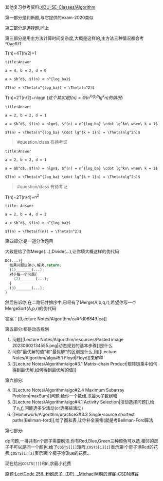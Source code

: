 其他复习参考资料:[XDU-SE-Classes/Algorithm](https://github.com/jh-source/XDU-SE-Classes/tree/master/Algorithm)

第一部分是判断题,与它提供的exam-2020类似

第二部分是选择题,同上

第三部分是用主方法计算时间复杂度,大概是这样的,主方法三种情况都会考 ^0ae97f

T(n)=4T(n/2)+1

```ad-summary
title:Answer

a = 4, b = 2, d = 0

a > $b^d$, $f(n) < n^{log_ba}$

$T(n) = \Theta(n^{log_ba}) = \Theta(n^2)$
```

T(n)=2T(n/2)+nlogn (*这个其实是$f(n)=\Theta (n^{log_{a}b}lg^{k}n)$的情况*)

```ad-summary
title:Answer

a = 2, b = 2, d = 1

a = $b^d$, $f(n) = nlgn$, $f(n) = n^{log_ba} \cdot lg^kn\ when\ k = 1$

$T(n) = \Theta(n^{log_ba} \cdot lg^{k + 1}n) = \Theta(nlg^2n)$
```

> #question/class 有待考证

```ad-summary
title:Answer

a = 2, b = 2, d = 1

a = $b^d$, $f(n) = nlgn$, $f(n) = n^{log_ba} \cdot lg^kn\ when\ k = 1$

$T(n) = \Theta(n^{log_ba} \cdot lg^{k + 1}n) = \Theta(nlg^2n)$
```

> #question/class 有待考证

T(n)=2T(n/4)+$n^{2}$ 

```ad-summary
title: Answer

a = 2, b = 4, d = 2

a < $b^d$, $f(n) > n^{log_ba}$

$T(n) = \Theta(f(n)) = \Theta(n^2)$
```

第四部分:是一道分治题目

大致是给了你Merge(...),Divide(...),让你填大概这样的伪代码

```python
DC(...){
  如果问题足够小,解决,return;
  (1)_______(...);
  对于每一个问题{
    (2)_______(...);
  }
  (3)_______(...);
}
```

然后告诉你,在二路归并排序中,已经有了Merge(A,p,q,r),希望你写一个MergeSort(A,p,r)的伪代码  

答案：[[Lecture Notes/Algorithm/ea#^d06849|ea]]

第五部分:都是动态规划

1. 问题[[Lecture Notes/Algorithm/resources/Pasted image 20230602134555.png|动态规划的基本步骤]]是什么
2. 问你"最优解的值"和"最优解"的区别是什么,用[[Lecture Notes/Algorithm/algo#5.1 Floyd|Floyd]]来解释
3. [[Lecture Notes/Algorithm/algo#3.1 Matrix-chain Product|矩阵链乘中如何得到最优解,如何得到最优解的值]]

第六部分:    

4. [[Lecture Notes/Algorithm/algo#2.4 Maximum Subarray Problem|maxSum]]问题,给你一个数组,求最大子数组和
5. [[Lecture Notes/Algorithm/algo#4.1 Activity Selection|活动选择问题]],给了$s_{i}$,$f_{i}$,问能选多少活动(or选哪些活动)
6. [[Homework/Algorithm/practice3#3.3 Single-source shortest paths|Bellman-ford]],给了图和表,让你补全表格(就是考Bellman-Ford算法    


第七部分:

dp问题,一排共有n个房子需要刷漆,你有Red,Blue,Green三种颜色可以选.相邻的房子不可以是同一个颜色.给了`COSTS[][]`矩阵,`COSTS[i][1]`表示第i个房子涂Red的花费,`COSTS[i][2]`表示第i个房子涂Blue的花费...

现在给出`COSTS[][]`和n,求最小花费

原题:[LeetCode 256. 粉刷房子（DP）_Michael阿明的博客-CSDN博客](https://blog.csdn.net/qq_21201267/article/details/107097331)

